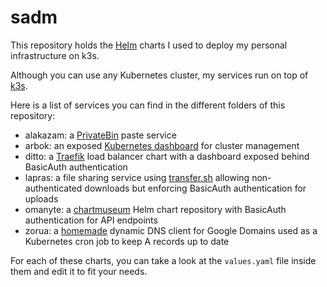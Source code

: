 # sadm

This repository holds the [Helm](https://helm.sh) charts I used to deploy my
personal infrastructure on k3s.

Although you can use any Kubernetes cluster, my services run on top of
[k3s](https://k3s.io).

Here is a list of services you can find in the different folders of this
repository:

* alakazam: a [PrivateBin](https://privatebin.info/) paste service
* arbok: an exposed [Kubernetes dashboard](https://kubernetes.io/docs/tasks/access-application-cluster/web-ui-dashboard/)
  for cluster management
* ditto: a [Traefik](https://traefik.io/) load balancer chart with a dashboard exposed behind
  BasicAuth authentication
* lapras: a file sharing service using
  [transfer.sh](https://github.com/dutchcoders/transfer.sh) allowing
  non-authenticated downloads but enforcing BasicAuth authentication for
  uploads
* omanyte: a [chartmuseum](https://github.com/helm/chartmuseum) Helm chart
  repository with BasicAuth authentication for API endpoints
* zorua: a [homemade](https://github.com/zuh0/zorua) dynamic DNS client for
  Google Domains used as a Kubernetes cron job to keep A records up to date

For each of these charts, you can take a look at the `values.yaml` file inside
them and edit it to fit your needs.
